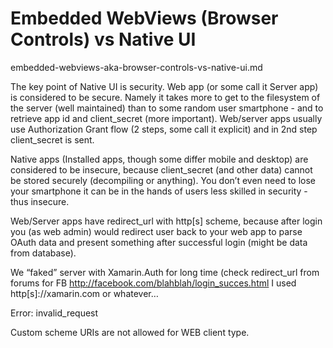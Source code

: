 # Embedded WebViews (Browser Controls) vs Native UI

embedded-webviews-aka-browser-controls-vs-native-ui.md

The key point of Native UI is security. Web app (or some call it Server app) is considered to be 
secure. Namely it takes more to get to the filesystem of the server (well maintained) than to 
some random user smartphone - and to retrieve app id and client_secret (more important). 
Web/server apps usually use Authorization Grant flow (2 steps, some call it explicit) and in 
2nd step client_secret is sent.

Native apps (Installed apps, though some differ mobile and desktop) are considered to be 
insecure, because client_secret (and other data) cannot be stored securely (decompiling or 
anything). You don’t even need to lose your smartphone it can be in the hands of users less 
skilled in security - thus insecure.

Web/Server apps have redirect_url with http[s] scheme, because after login you (as web admin) 
would redirect user back to your web app to parse OAuth data and present something after 
successful login (might be data from database).

We “faked” server with Xamarin.Auth for long time (check redirect_url from forums for FB 
http://facebook.com/blahblah/login_succes.html
I used http[s]://xamarin.com or whatever…


Error: invalid_request

Custom scheme URIs are not allowed for WEB client type.


